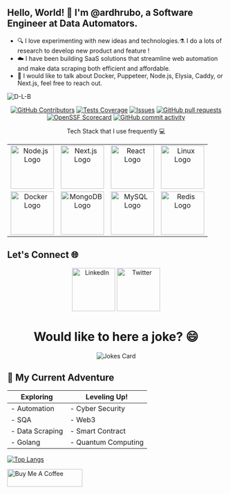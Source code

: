 ## Hello, World! 👋 I'm @ardhrubo, a Software Engineer at Data Automators.

- 🔍  I love experimenting with new ideas and technologies.⚗️ I do a lots of research to develop new product and feature !
- ☁️  I have been building SaaS solutions that streamline web automation and make data scraping both efficient and affordable.
- 💬  I would like to talk about Docker, Puppeteer, Node.js, Elysia, Caddy, or Next.js, feel free to reach out.

![D-L-B](https://github.com/ardhrubo/ardhrubo/assets/112472739/42864bda-9d8a-4901-876b-10cf48b93ff2)

<p align="center">
<a href="https://github.com/ardhrubo/github-readme-stats/graphs/contributors">
    <img alt="GitHub Contributors" src="https://img.shields.io/github/contributors/ardhrubo/github-readme-stats" /></a>
<a href="https://codecov.io/gh/ardhrubo/github-readme-stats">
    <img alt="Tests Coverage" src="https://codecov.io/gh/ardhrubo/github-readme-stats/branch/master/graph/badge.svg" /></a>
<a href="https://github.com/ardhrubo/github-readme-stats/issues">
    <img alt="Issues" src="https://img.shields.io/github/issues/ardhrubo/github-readme-stats?color=0088ff" /></a>
<a href="https://github.com/ardhrubo/github-readme-stats/pulls">
  <img alt="GitHub pull requests" src="https://img.shields.io/github/issues-pr/ardhrubo/github-readme-stats?color=0088ff" /></a>
<a href="https://securityscorecards.dev/viewer/?uri=github.com/ardhrubo/github-readme-stats">
    <img alt="OpenSSF Scorecard" src="https://api.securityscorecards.dev/projects/github.com/ardhrubo/github-readme-stats/badge" /></a>
<a href="https://github.com/ardhrubo/ardhrubo/commits">
    <img alt="GitHub commit activity" src="https://img.shields.io/github/commit-activity/m/ardhrubo/ardhrubo" /></a>
</p>


<p align="center">
    Tech Stack that I use frequently 💻
</p>

<table align="center">
  <tr>
    <td align="center"><img src="https://upload.wikimedia.org/wikipedia/commons/d/d9/Node.js_logo.svg" alt="Node.js Logo" width="100px"></td>
    <td align="center"><img src="https://upload.wikimedia.org/wikipedia/commons/8/8e/Nextjs-logo.svg" alt="Next.js Logo" width="100px"></td>
    <td align="center"><img src="https://upload.wikimedia.org/wikipedia/commons/a/a7/React-icon.svg" alt="React Logo" width="100px"></td>
    <td align="center"><img src="https://upload.wikimedia.org/wikipedia/commons/3/35/Tux.svg" alt="Linux Logo" width="100px"></td>
  </tr>
  <tr>
    <td align="center"><img src="https://upload.wikimedia.org/wikipedia/commons/7/79/Docker_(container_engine)_logo.png" alt="Docker Logo" width="100px"></td>
    <td align="center"><img src="https://upload.wikimedia.org/wikipedia/commons/9/93/MongoDB_Logo.svg" alt="MongoDB Logo" width="100px"></td>
    <td align="center"><img src="https://upload.wikimedia.org/wikipedia/en/d/dd/MySQL_logo.svg" alt="MySQL Logo" width="100px"></td>
    <td align="center"><img src="https://upload.wikimedia.org/wikipedia/en/6/6b/Redis_Logo.svg" alt="Redis Logo" width="100px"></td>
  </tr>
</table>



## Let's Connect 🌐

<p align="center">
  <a href="https://www.linkedin.com/in/ardhrubo/">
  <img src="https://upload.wikimedia.org/wikipedia/commons/8/81/LinkedIn_icon.svg" alt="LinkedIn" style="width: 100px;"/></a>
  <a href="https://twitter.com/ARDhrubo2">
  <img src="https://upload.wikimedia.org/wikipedia/commons/c/cc/X_icon.svg" alt="Twitter" style="width: 100px;"/></a>
</p>



<h1 align="center"> Would like to here a joke? 😄 </h1>
<p align="center">
<img src="https://readme-jokes.vercel.app/api" alt="Jokes Card" />
</p>

<p align="center">
  <h2>🚀 My Current Adventure</h2>

  | **Exploring**             | **Leveling Up!**           |
  |---------------------------|----------------------------|
  | - Automation              | - Cyber Security           |
  | - SQA                     | - Web3                     |
  | - Data Scraping           | - Smart Contract           |
  | - Golang                  | - Quantum Computing              |

  [![Top Langs](https://github-readme-stats.vercel.app/api/top-langs/?username=ardhrubo&layout=compact&langs_count=6)](https://github.com/ardhrubo/github-readme-stats)
</p>
<a href="https://www.buymeacoffee.com/ardhrubo" target="_blank"><img src="https://cdn.buymeacoffee.com/buttons/default-orange.png" alt="Buy Me A Coffee" height="41" width="174"></a>

